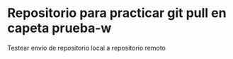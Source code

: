 # Repositorio para practicar git pull en capeta prueba-w

Testear envio de repositorio local a repositorio remoto
